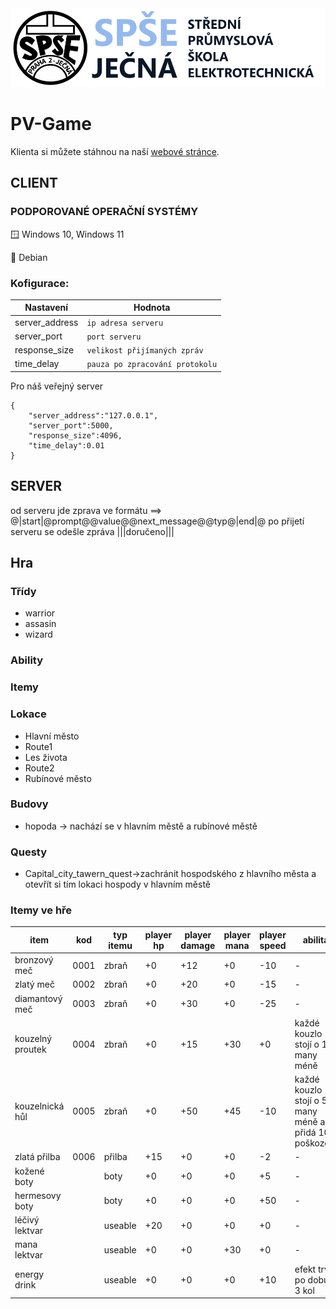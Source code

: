 <img src="/readme_content/Jecna_logo.png" alt="SPŠE Ječná"/>

# PV-Game

Klienta si můžete stáhnou na naší [webové stránce](https://www.spsejecna.cz).

## CLIENT

### PODPOROVANÉ OPERAČNÍ SYSTÉMY
:window: Windows 10, Windows 11

:penguin: Debian

### Kofigurace:

| Nastavení           | Hodnota              |
|---------------------|----------------------|
| server_address      | `ip adresa serveru` |
| server_port         | `port serveru` |
| response_size       | `velikost přijímaných zpráv` |
| time_delay          | `pauza po zpracování protokolu` |

Pro náš veřejný server
```
{
    "server_address":"127.0.0.1",
    "server_port":5000,
    "response_size":4096,
    "time_delay":0.01
}
```

## SERVER

od serveru jde zprava ve formátu ==> @|start|@prompt@@value@@next_message@@typ@|end|@
po přijetí serveru se odešle zpráva |||doručeno|||

## Hra

### Třídy
- warrior
- assasin
- wizard

### Ability

### Itemy

### Lokace
- Hlavní město
- Route1
- Les života
- Route2
- Rubínové město

### Budovy
- hopoda -> nachází se v hlavním městě a rubínové městě

### Questy
- Capital_city_tawern_quest->zachránit hospodského z hlavního města a otevřít si tím lokaci hospody v hlavním městě

### Itemy ve hře
| item | kod | typ itemu | player hp | player damage | player mana | player speed | abilita |
|------|-----|-----------|-----------|---------------|-------------|--------------|---------|
|bronzový meč| 0001 | zbraň | +0 | +12 | +0 | -10 | - |
|zlatý meč| 0002 | zbraň | +0 | +20 | +0 | -15 | - |
|diamantový meč| 0003 | zbraň | +0 | +30 | +0 | -25 | - |
|kouzelný proutek| 0004 | zbraň | +0 | +15 | +30 | +0 | každé kouzlo stojí o 10 many méně |
|kouzelnická hůl| 0005 | zbraň | +0 | +50 | +45 | -10 | každé kouzlo stojí o 5 many méně a přidá 10 poškození |
|zlatá přilba | 0006 | přilba | +15 | +0 | +0 | -2 | - |
|kožené boty |   | boty | +0 | +0 | +0 | +5 | - |
|hermesovy boty |  | boty | +0 | +0 | +0 | +50 | -|
|léčivý lektvar |  | useable | +20 | +0 | +0 | +0 | - |
|mana lektvar | |useable| +0 | +0 | +30 | +0 | - |
|energy drink| |useable|+0|+0|+0|+10|efekt trvá po dobu 3 kol|
